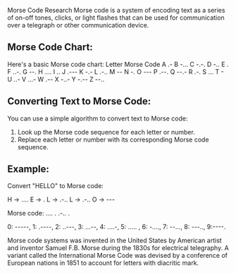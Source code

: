 Morse Code Research 
Morse code is a system of encoding text as a series of on-off tones, clicks, or light flashes that can be used for communication over a telegraph or other communication device.

## Morse Code Chart:
Here's a basic Morse code chart:
Letter	Morse Code
A	.-
B	-...
C	-.-.
D	-..
E	.
F	..-.
G	--.
H	....
I	..
J	.---
K	-.-
L	.-..
M	--
N	-.
O	---
P	.--.
Q	--.-
R	.-.
S	...
T	- 
U	..-
V	...-
W	.--
X	-..-
Y	-.--
Z	--..
## Converting Text to Morse Code:
You can use a simple algorithm to convert text to Morse code:

1. Look up the Morse code sequence for each letter or number.
2. Replace each letter or number with its corresponding Morse code sequence.

## Example:
Convert "HELLO" to Morse code:

H -> ....
E -> .
L -> .-..
L -> .-..
O -> ---

Morse code: .... . .-.. .

0: -----, 1: .----, 2: ..---, 3: ...--, 4: ....-, 
5: ..... , 6: -...., 7: --..., 8: ---.., 9:----.
    
Morse code systems was invented in the United States by American artist and inventor Samuel F.B. Morse during the 1830s for electrical telegraphy. A variant called the International Morse Code was devised by a conference of European nations in 1851 to account for letters with diacritic mark.
